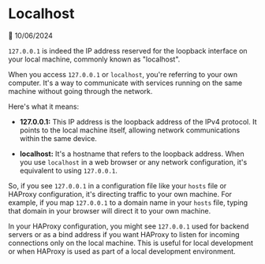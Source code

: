 # Localhost

📅 10/06/2024

`127.0.0.1` is indeed the IP address reserved for the loopback interface on your local machine, commonly known as "localhost". 

When you access `127.0.0.1` or `localhost`, you're referring to your own computer. It's a way to communicate with services running on the same machine without going through the network.

Here's what it means:

- **127.0.0.1:** This IP address is the loopback address of the IPv4 protocol. It points to the local machine itself, allowing network communications within the same device.

- **localhost:** It's a hostname that refers to the loopback address. When you use `localhost` in a web browser or any network configuration, it's equivalent to using `127.0.0.1`.

So, if you see `127.0.0.1` in a configuration file like your `hosts` file or HAProxy configuration, it's directing traffic to your own machine. For example, if you map `127.0.0.1` to a domain name in your `hosts` file, typing that domain in your browser will direct it to your own machine.

In your HAProxy configuration, you might see `127.0.0.1` used for backend servers or as a bind address if you want HAProxy to listen for incoming connections only on the local machine. This is useful for local development or when HAProxy is used as part of a local development environment.